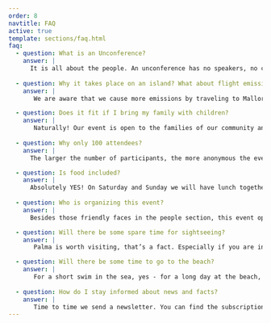 ```yaml
---
order: 8
navtitle: FAQ
active: true
template: sections/faq.html
faq:
  - question: What is an Unconference?
    answer: |
      It is all about the people. An unconference has no speakers, no call for papers and no agenda in advance. All is made by attendees. The unconference starts with a big welcome and introduction game. The next step is asking for session inputs and therefore topics are greatly varied. There are two kinds of sessions: interests and contributions. A contribution has a learning which is shared by the attendee. A smart topic which needs to be spread within community. An interest is a question by an attendee and the group is asked for their knowledge. It goes like this: You name the topic, we find the speaker. Topics can be hard like tech-subjects in engineering or developing. But also soft like awareness of team movements, fast moving world topics or personal development. We all learn from each other. One of the key parts of the unconference are coffee breaks. Those time in between sessions give the opportunity to continue conversations from sessions, exchange opinions and ideas. Conclusion of an unconference: Sharing is caring!
      
  - question: Why it takes place on an island? What about flight emissions? 
    answer: |
       We are aware that we cause more emissions by traveling to Mallorca than if we were looking for a location on the mainland. But we have appreciated the Mediterranean atmosphere of the island for years and would not want to miss it. But through our sponsoring package "CO2 Compensation" we will offset a considerable part of the issue financially. We will let you know shortly which project we will support.

  - question: Does it fit if I bring my family with children? 
    answer: |
       Naturally! Our event is open to the families of our community and looks forward to a lot of partners as well as children. We are happy to offer a leisure program if there are more than 10 partners and more than 10 children.
          
  - question: Why only 100 attendees?
    answer: |
      The larger the number of participants, the more anonymous the event. That's exactly what we don't want. We want a family atmosphere where everyone can and should participate in his or her own way. 

  - question: Is food included?
    answer: |
      Absolutely YES! On Saturday and Sunday we will have lunch together and also snacks with fruits, cakes and coffee afterwards. On Saturday evening we organized a dinner for all of us. The only occasion where we don't serve food is the cocktail event on Friday evening.
      
  - question: Who is organizing this event?
    answer: |
      Besides those friendly faces in the people section, this event operator is boot e.V. - Best of Open Technologies. The purpose of this association is the promotion of education, research and science in the field of open information and communication technology, in particular open source software. One main field is organizing several events within open source technologies. One event was the former PHPucEU – PHP Unconference Europe – and since 3 years we are happy to go together on with WEUC – Web Engineering Unconference. Our work in organization and other fields are unpaid and we do not have commercial targets.

  - question: Will there be some spare time for sightseeing?
    answer: |
       Palma is worth visiting, that’s a fact. Especially if you are into urban cities, Spanish history and contemporary art - than you should plan one or two additional days. Once the unconference has started, time flies away, and we assume that you will have not the time for sightseeing. 

  - question: Will there be some time to go to the beach?
    answer: |
       For a short swim in the sea, yes - for a long day at the beach, no. If you love to combine beach and unconference, we recommend planning one additional day.  
       
  - question: How do I stay informed about news and facts? 
    answer: |
       Time to time we send a newsletter. You can find the subscription field below. But we are also quite active on Linkedin, Instagram, Facebook and Twitter. You can find links to our profile in the footer. 
---
```

